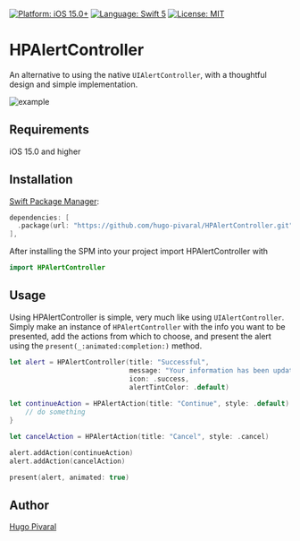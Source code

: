 <p>
<a href="https://developer.apple.com/ios" target="_blank"><img src="https://img.shields.io/badge/Platform-iOS_15+-blue.svg" alt="Platform: iOS 15.0+" /></a>
<a href="https://developer.apple.com/swift" target="_blank"><img src="https://img.shields.io/badge/Language-Swift_5-orange.svg" alt="Language: Swift 5" /></a>
<a href="https://github.com/hugo-pivaral/HPAlertController/blob/main/LICENSE" target="_blank"><img src="https://img.shields.io/badge/License-MIT-blueviolet.svg" alt="License: MIT" /></a>
</p>

# HPAlertController

An alternative to using the native `UIAlertController`, with a thoughtful design and simple implementation.

![example](https://user-images.githubusercontent.com/18062144/170870747-e64f68bc-0875-49e5-8e77-e8c053627934.png)

## Requirements
iOS 15.0 and higher

## Installation

<a href="https://swift.org/package-manager/" target="_blank">Swift Package Manager</a>:

```swift
dependencies: [
  .package(url: "https://github.com/hugo-pivaral/HPAlertController.git", .exact("1.0.0")),
],
```

After installing the SPM into your project import HPAlertController with

```swift
import HPAlertController
```

## Usage

Using HPAlertController is simple, very much like using `UIAlertController`. Simply make an instance of `HPAlertController` with the info you want to be presented, add the actions from which to choose, and present the alert using the `present(_:animated:completion:)` method.

```swift
let alert = HPAlertController(title: "Successful",
                              message: "Your information has been updated on our server.",
                              icon: .success,
                              alertTintColor: .default)
        
let continueAction = HPAlertAction(title: "Continue", style: .default) {
    // do something
}

let cancelAction = HPAlertAction(title: "Cancel", style: .cancel)

alert.addAction(continueAction)
alert.addAction(cancelAction)

present(alert, animated: true)
```


## Author

[Hugo Pivaral](https://hugop.dev)


